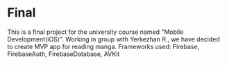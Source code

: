 # Final
This is a final project for the university course named "Mobile Development(iOS)". Working in group with Yerkezhan R., we have decided to create MVP app for reading manga.
Frameworks used: Firebase, FirebaseAuth, FirebaseDatabase, AVKit
